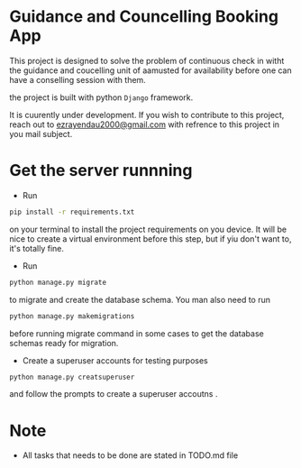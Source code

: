 # Guidance and Councelling Booking App

This project is designed to solve the problem of continuous check in witht the guidance and coucelling unit of aamusted for availability before one can have a conselling session with them.

the project is built with python `Django` framework.

It is cuurently under development. If you wish to contribute to this project, reach out to <ezrayendau2000@gmail.com> with refrence to this project in you mail subject.

# Get the server runnning

- Run

```bash
pip install -r requirements.txt
```

on your terminal to install the project requirements on you device. It will be nice to create a virtual environment before this step, but if yiu don't want to, it's totally fine.

- Run

```bash
python manage.py migrate
```

to migrate and create the database schema.
You man also need to run

```bash
python manage.py makemigrations
```

before running migrate command in some cases to get the database schemas ready for migration.

- Create a superuser accounts for testing purposes

```bash
python manage.py creatsuperuser
```

and follow the prompts to create a superuser accoutns .

# Note

- All tasks that needs to be done are stated in TODO.md file
